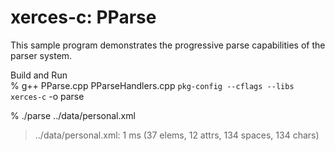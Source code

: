  xerces-c: PParse
==============

This sample program demonstrates the progressive parse capabilities of the parser system. <br/>

Build and Run <br/>
% g++ PParse.cpp PParseHandlers.cpp `pkg-config --cflags --libs xerces-c` -o parse <br/>

% ./parse ../data/personal.xml <br/>
> ../data/personal.xml: 1 ms (37 elems, 12 attrs, 134 spaces, 134 chars) <br/>

